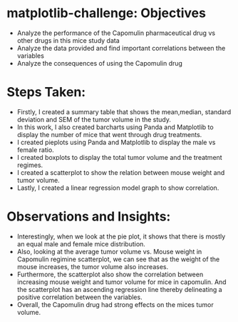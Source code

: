 # matplotlib-challenge: Objectives
* Analyze the performance of the Capomulin pharmaceutical drug vs other drugs in this mice study data
* Analyze the data provided and find important correlations between the variables
* Analyze the consequences of using the Capomulin drug

# Steps Taken:
* Firstly, I created a summary table that shows the mean,median, standard deviation and SEM of the tumor volume in the study.
* In this work, I also created barcharts using Panda and Matplotlib to display the number of mice that went through drug treatments.
* I created pieplots using Panda and Matplotlib to display the male vs female ratio.
* I created boxplots to display the total tumor volume and the treatment regimes.
* I created a scatterplot to show the relation between mouse weight and tumor volume.
* Lastly, I created a linear regression model graph to show correlation.

# Observations and Insights:
* Interestingly, when we look at the pie plot, it shows that there is mostly an equal male and female mice distribution.
* Also, looking at the average tumor volume vs. Mouse weight in Capomulin regimine scatterplot, we can see that as the weight of the mouse increases, the tumor volume also increases.
* Furthermore, the scatterplot also show the correlation between increasing mouse weight and tumor volume for mice in capomulin. And the scatterplot has an ascending regression line thereby delineating a positive correlation between the variables.
* Overall, the Capomulin drug had strong effects on the mices tumor volume.

